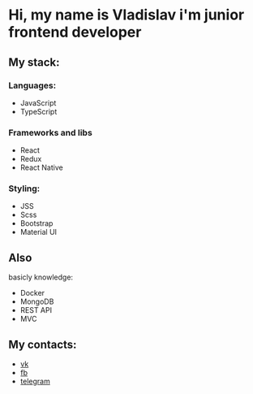 # Hi, my name is Vladislav i'm junior frontend developer
## My stack:
### Languages:
* JavaScript
* TypeScript
### Frameworks and libs
* React
* Redux
* React Native
### Styling:
* JSS
* Scss
* Bootstrap
* Material UI

 ## Also
 basicly knowledge:
 * Docker
 * MongoDB
 * REST API
 * MVC
 
 ## My contacts: 

 * [vk](vk.com/teemee)
 * [fb](https://www.facebook.com/t1mee/)
 * [telegram](https://t.me/t1mee)
